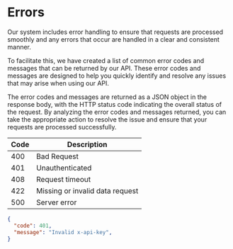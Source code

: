 # Errors

Our system includes error handling to ensure that requests are processed smoothly and any errors that occur are handled in a clear and consistent manner.

To facilitate this, we have created a list of common error codes and messages that can be returned by our API. These error codes and messages are designed to help you quickly identify and resolve any issues that may arise when using our API.

The error codes and messages are returned as a JSON object in the response body, with the HTTP status code indicating the overall status of the request. By analyzing the error codes and messages returned, you can take the appropriate action to resolve the issue and ensure that your requests are processed successfully.


| Code | Description |
| --- | --- |
| 400 | Bad Request |
| 401 | Unauthenticated |
| 408 | Request timeout |
| 422 | Missing or invalid data request |
| 500 | Server error |



```json title='Example response'
{
  "code": 401,
  "message": "Invalid x-api-key",
}
```